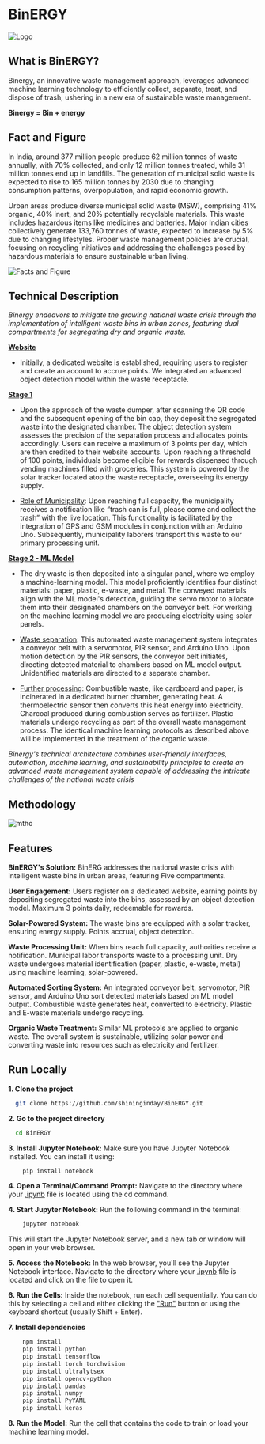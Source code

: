 # BinERGY

![Logo](https://github.com/AthishSK/Nandi_Probot/assets/92356927/b406d2d1-36bf-426a-bb9b-5b7d8edcca54)

## What is BinERGY?

Binergy, an innovative waste management approach, leverages advanced machine learning technology to efficiently collect, separate, treat, and dispose of trash, ushering in a new era of sustainable waste management.

**Binergy = Bin + energy** 

## Fact and Figure

In India, around 377 million people produce 62 million tonnes of waste annually, with 70% collected, and only 12 million tonnes treated, while 31 million tonnes end up in landfills. The generation of municipal solid waste is expected to rise to 165 million tonnes by 2030 due to changing consumption patterns, overpopulation, and rapid economic growth.

Urban areas produce diverse municipal solid waste (MSW), comprising 41% organic, 40% inert, and 20% potentially recyclable materials. This waste includes hazardous items like medicines and batteries. Major Indian cities collectively generate 133,760 tonnes of waste, expected to increase by 5% due to changing lifestyles. Proper waste management policies are crucial, focusing on recycling initiatives and addressing the challenges posed by hazardous materials to ensure sustainable urban living.

![Facts and Figure](https://github.com/AthishSK/Nandi_Probot/assets/92356927/3f3a8de9-9e0a-489c-9460-1e20f41afb36)



## Technical Description

*Binergy endeavors to mitigate the growing national waste crisis through the implementation of intelligent waste bins in urban zones, featuring dual compartments for segregating dry and organic waste.*

**[Website]()**
- Initially, a dedicated website is established, requiring users to register and create an account to accrue points. We integrated an advanced object detection model within the waste receptacle.

**[Stage 1]()**
- Upon the approach of the waste dumper, after scanning the QR code and the subsequent opening of the bin cap, they deposit the segregated waste into the designated chamber. The object detection system assesses the precision of the separation process and allocates points accordingly. Users can receive a maximum of 3 points per day, which are then credited to their website accounts. Upon reaching a threshold of 100 points, individuals become eligible for rewards dispensed through vending machines filled with groceries. This system is powered by the solar tracker located atop the waste receptacle, overseeing its energy supply.

- [Role of Municipality](): Upon reaching full capacity, the municipality receives a notification like “trash can is full, please come and collect the trash” with the live location. This functionality is facilitated by the integration of GPS and GSM modules in conjunction with an Arduino Uno. Subsequently, municipality laborers transport this waste to our primary processing unit. 

**[Stage 2 - ML Model]()** 
- The dry waste is then deposited into a singular panel, where we employ a machine-learning model. This model proficiently identifies four distinct materials: paper, plastic, e-waste, and metal. The conveyed materials align with the ML model's detection, guiding the servo motor to allocate them into their designated chambers on the conveyor belt. For working on the machine learning model we are producing electricity using solar panels.

- [Waste separation](): This automated waste management system integrates a conveyor belt with a servomotor, PIR sensor, and Arduino Uno. Upon motion detection by the PIR sensors, the conveyor belt initiates, directing detected material to chambers based on ML model output. Unidentified materials are directed to a separate chamber.

- [Further processing](): Combustible waste, like cardboard and paper, is incinerated in a dedicated burner chamber, generating heat. A thermoelectric sensor then converts this heat energy into electricity. Charcoal produced during combustion serves as fertilizer. Plastic materials undergo recycling as part of the overall waste management process. The identical machine learning protocols as described above will be implemented in the treatment of the organic waste.


*Binergy's technical architecture combines user-friendly interfaces, automation, machine learning, and sustainability principles to create an advanced waste management system capable of addressing the intricate challenges of the national waste crisis*


## Methodology

![mtho](https://github.com/AthishSK/BinERGY/assets/92356927/86948b3b-65b6-4ed7-9d80-998631826429)



## Features

**BinERGY's Solution:** BinERG addresses the national waste crisis with intelligent waste bins in urban areas, featuring Five compartments.

**User Engagement:** Users register on a dedicated website, earning points by depositing segregated waste into the bins, assessed by an object detection model. Maximum 3 points daily, redeemable for rewards.

**Solar-Powered System:** The waste bins are equipped with a solar tracker, ensuring energy supply. Points accrual, object detection.

**Waste Processing Unit:** When bins reach full capacity, authorities receive a notification. Municipal labor transports waste to a processing unit. Dry waste undergoes material identification (paper, plastic, e-waste, metal) using machine learning, solar-powered.

**Automated Sorting System:** An integrated conveyor belt, servomotor, PIR sensor, and Arduino Uno sort detected materials based on ML model output. Combustible waste generates heat, converted to electricity. Plastic and E-waste materials undergo recycling.

**Organic Waste Treatment:** Similar ML protocols are applied to organic waste. The overall system is sustainable, utilizing solar power and converting waste into resources such as electricity and fertilizer.




## Run Locally

**1. Clone the project**

```bash
  git clone https://github.com/shininginday/BinERGY.git
```

**2. Go to the project directory**

```bash
  cd BinERGY
```

**3. Install Jupyter Notebook:**
Make sure you have Jupyter Notebook installed. You can install it using:
```bash
    pip install notebook
```
**4. Open a Terminal/Command Prompt:**
Navigate to the directory where your [.ipynb]() file is located using the cd command.

**4. Start Jupyter Notebook:**
Run the following command in the terminal:
```bash
    jupyter notebook

```
This will start the Jupyter Notebook server, and a new tab or window will open in your web browser.

**5. Access the Notebook:**
In the web browser, you'll see the Jupyter Notebook interface. Navigate to the directory where your [.ipynb]() file is located and click on the file to open it.

**6. Run the Cells:**
Inside the notebook, run each cell sequentially. You can do this by selecting a cell and either clicking the ["Run"]() button or using the keyboard shortcut (usually Shift + Enter).

**7. Install dependencies**

```bash
    npm install
    pip install python
    pip install tensorflow
    pip install torch torchvision
    pip install ultralytsex
    pip install opencv-python
    pip install pandas
    pip install numpy
    pip install PyYAML
    pip install keras

```
**8. Run the Model:**
Run the cell that contains the code to train or load your machine learning model.


